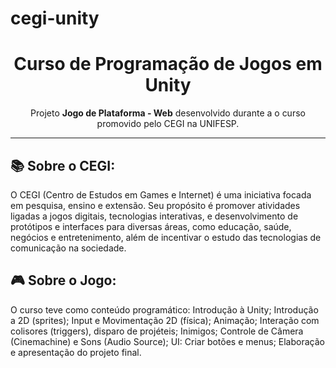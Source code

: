# cegi-unity

<h1 align="center">Curso de Programação de Jogos em Unity</h1>
<p align="center">Projeto <strong>Jogo de Plataforma - Web</strong> desenvolvido durante a o curso promovido pelo CEGI na UNIFESP.
</p>

---

## 📚 Sobre o CEGI: 

O CEGI (Centro de Estudos em Games e Internet) é uma iniciativa focada em pesquisa, ensino e extensão. Seu propósito é promover atividades ligadas a jogos digitais, tecnologias interativas, e desenvolvimento de protótipos e interfaces para diversas áreas, como educação, saúde, negócios e entretenimento, além de incentivar o estudo das tecnologias de comunicação na sociedade.


## 🎮 Sobre o Jogo:

O curso teve como conteúdo programático: Introdução à Unity; Introdução a 2D (sprites); Input e Movimentação 2D (física); Animação; Interação com colisores (triggers), disparo de projéteis; Inimigos; Controle de Câmera (Cinemachine) e Sons (Audio Source); UI: Criar botões e menus; Elaboração e apresentação do projeto final.